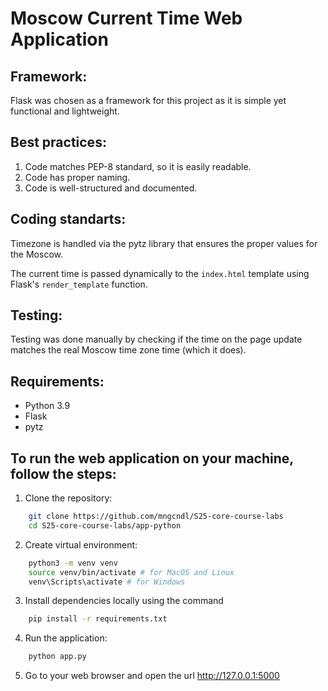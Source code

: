 # Moscow Current Time Web Application

## Framework:

Flask was chosen as a framework for this project as it is simple yet functional and lightweight.

## Best practices:

1. Code matches PEP-8 standard, so it is easily readable.
2. Code has proper naming.
3. Code is well-structured and documented.

## Coding standarts:

Timezone is handled via the pytz library that ensures the proper values for the Moscow.

The current time is passed dynamically to the `index.html` template using Flask's `render_template` function.

## Testing:

Testing was done manually by checking if the time on the page update matches the real Moscow time zone time (which it does).

## Requirements:

- Python 3.9
- Flask
- pytz

## To run the web application on your machine, follow the steps:

1. Clone the repository:

```bash
    git clone https://github.com/mngcndl/S25-core-course-labs
    cd S25-core-course-labs/app-python
```

2. Create virtual environment:

```bash
    python3 -m venv venv
    source venv/bin/activate # for MacOS and Linux
    venv\Scripts\activate # for Windows
```

3. Install dependencies locally using the command

```bash
    pip install -r requirements.txt
```

4. Run the application:

```bash
    python app.py
```

5. Go to your web browser and open the url http://127.0.0.1:5000
